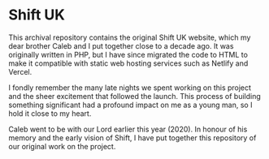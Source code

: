 # Shift UK

This archival repository contains the original Shift UK website, which my dear brother Caleb and I put together close to a decade ago. It was originally written in PHP, but I have since migrated the code to HTML to make it compatible with static web hosting services such as Netlify and Vercel.

I fondly remember the many late nights we spent working on this project and the sheer excitement that followed the launch. This process of building something significant had a profound impact on me as a young man, so I hold it close to my heart.

Caleb went to be with our Lord earlier this year (2020). In honour of his memory and the early vision of Shift, I have put together this repository of our original work on the project.
